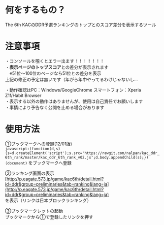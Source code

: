 # 何をするもの？
The 6th KACのDDR予選ランキングのトップとのスコア差分を表示するツール

# 注意事項
・コンソールを覗くとエラー出ます！！！！！！！  
・**表示ページのトップスコア**との差分が表示されます  
　※51位～100位のページなら51位との差分を表示  
上記の修正の予定は無いです（年がら年中やってるわけじゃないし...  

・動作確認はPC：Windows/GoogleChrome スマートフォン：Xperia Z1f/Habit Browser  
・表示する以外の動作はありませんが、使用は自己責任でお願いします  
・事情により予告なく公開を止める場合があります  
  
# 使用方法
①ブックマークへの登録(12/01版)  
`javascript:(function(d,s){s=d.createElement('script');s.src='https://rawgit.com/nalpan/kac_ddr_6th_rank/master/kac_ddr_6th_rank_v02.js';d.body.appendChild(s);})(document)`
をブックマークへ登録  

②ランキング画面の表示  
[http://p.eagate.573.jp/game/kac6th/detail.html?id=ddr&group=preliminaries&tab=ranking&lang=ja](http://p.eagate.573.jp/game/kac6th/detail.html?id=ddr&group=preliminaries&tab=ranking&lang=ja)  
を表示（リンクは日本ブロックランキング）  

③ブックマークレットの起動  
ブックマークから①で登録したリンクを押す  
